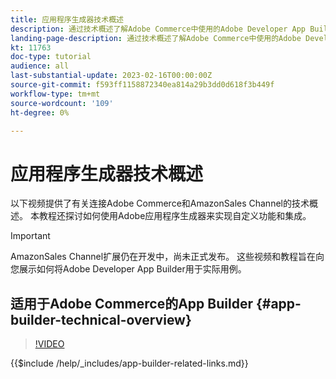 ```yaml
---
title: 应用程序生成器技术概述
description: 通过技术概述了解Adobe Commerce中使用的Adobe Developer App Builder
landing-page-description: 通过技术概述了解Adobe Commerce中使用的Adobe Developer App Builder
kt: 11763
doc-type: tutorial
audience: all
last-substantial-update: 2023-02-16T00:00:00Z
source-git-commit: f593ff1158872340ea814a29b3dd0d618f3b449f
workflow-type: tm+mt
source-wordcount: '109'
ht-degree: 0%

---
```



# 应用程序生成器技术概述

以下视频提供了有关连接Adobe Commerce和AmazonSales Channel的技术概述。 本教程还探讨如何使用Adobe应用程序生成器来实现自定义功能和集成。

>[!IMPORTANT]
>
>AmazonSales Channel扩展仍在开发中，尚未正式发布。  这些视频和教程旨在向您展示如何将Adobe Developer App Builder用于实际用例。


## 适用于Adobe Commerce的App Builder {#app-builder-technical-overview}

>[!VIDEO](https://video.tv.adobe.com/v/3413512)

{{$include /help/_includes/app-builder-related-links.md}}
